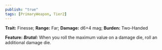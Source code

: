 ```yaml
---
publish: "true"
tags: [PrimaryWeapon, Tier2]
---
```

**Trait:** Finesse; **Range:** Far; **Damage:** d6+4 mag; **Burden:** Two-Handed

**Feature:** ***Brutal:*** When you roll the maximum value on a damage die, roll an additional damage die.
